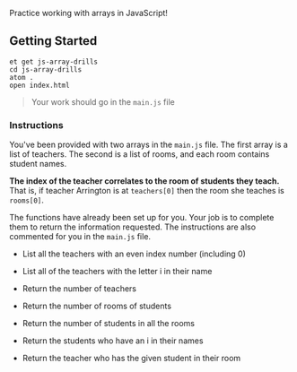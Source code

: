 Practice working with arrays in JavaScript!

## Getting Started
```no-highlight
et get js-array-drills
cd js-array-drills
atom .
open index.html
```

>Your work should go in the `main.js` file

### Instructions

You've been provided with two arrays in the `main.js` file. The first array is a list of teachers. The second is a list of rooms, and each room contains student names.

**The index of the teacher correlates to the room of students they teach.** That is, if teacher Arrington is at `teachers[0]` then the room she teaches is `rooms[0]`.

The functions have already been set up for you. Your job is to complete them to return the information requested. The instructions are also commented for you in the `main.js` file.

* List all the teachers with an even index number (including 0)

* List all of the teachers with the letter i in their name

* Return the number of teachers

* Return the number of rooms of students

* Return the number of students in all the rooms

* Return the students who have an i in their names

* Return the teacher who has the given student in their room
